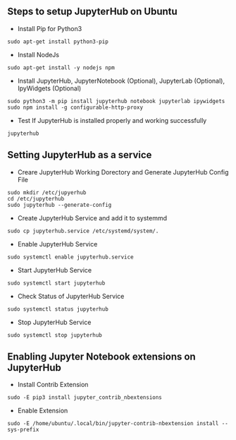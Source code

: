 ## Steps to setup JupyterHub on Ubuntu

- Install Pip for Python3
```
sudo apt-get install python3-pip
```

- Install NodeJs 
```
sudo apt-get install -y nodejs npm
```

- Install JupyterHub, JupyterNotebook (Optional), JupyterLab (Optional), IpyWidgets (Optional)
```
sudo python3 -m pip install jupyterhub notebook jupyterlab ipywidgets
sudo npm install -g configurable-http-proxy
```

- Test If JupyterHub is installed properly and working successfully
```
jupyterhub
```



## Setting JupyterHub as a service

- Creare JupyterHub Working Dorectory and Generate JupyterHub Config File
```
sudo mkdir /etc/jupyerhub
cd /etc/jupyterhub
sudo jupyterhub --generate-config
```

- Create JupyterHub Service and add it to systemmd
```
sudo cp jupyterhub.service /etc/systemd/system/.
```
- Enable JupyterHub Service
```
sudo systemctl enable jupyterhub.service 
```

- Start JupyterHub Service
```
sudo systemctl start jupyterhub
```

- Check Status of JupyterHub Service
```
sudo systemctl status jupyterhub
```

- Stop JupyterHub Service
```
sudo systemctl stop jupyterhub
```


## Enabling Jupyter Notebook extensions on JupyterHub

- Install Contrib Extension
```
sudo -E pip3 install jupyter_contrib_nbextensions
```

- Enable Extension
```
sudo -E /home/ubuntu/.local/bin/jupyter-contrib-nbextension install --sys-prefix
```
